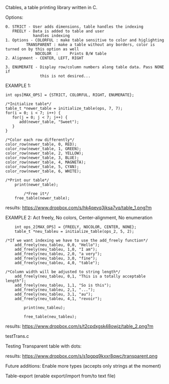 Ctables, a table printing library written in C.

Options:

    0. STRICT - User adds dimensions, table handles the indexing
       FREELY - Data is added to table and user
                handles indexing
    1. Options - COLORFUL : make table sensitive to color and higlighting
    		 TRANSPARENT : make a table without any borders, color is turned on by this option as well
                 NOCOLOR  : 	Prints B/W table
    2. Alignment - CENTER, LEFT, RIGHT

    3. ENUMERATE - Display row/column numbers along table data. Pass NONE if
                   this is not desired...


EXAMPLE 1:

    int ops[MAX_OPS] = {STRICT, COLORFUL, RIGHT, ENUMERATE};

    /*Initialize table*/
    table_t *newer_table = initialize_table(ops, 7, 7);
    for(i = 0; i < 7; i++) {
       for(j = 0; j < 7; j++) {
          add(newer_table, "Sweet");
       }
    }

    /*Color each row differently*/
    color_row(newer_table, 0, RED);
    color_row(newer_table, 1, GREEN);
    color_row(newer_table, 2, YELLOW);
    color_row(newer_table, 3, BLUE);
    color_row(newer_table, 4, MAGNETA);
    color_row(newer_table, 5, CYAN);
    color_row(newer_table, 6, WHITE);

    /*Print our table*/
        print(newer_table);
            
            /*Free it*/
        free_table(newer_table);

        
results:
    https://www.dropbox.com/s/hk4qevq3jksa7vq/table_1.png?m

EXAMPLE 2:
Act freely, No colors, Center-alignment, No enumeration

        int ops_2[MAX_OPS] = {FREELY, NOCOLOR, CENTER, NONE};
        table_t *neu_tableu = initialize_table(ops_2, 5, 2);
	
    /*If we want indexing we have to use the add_freely function*/
        add_freely(neu_tableu, 0,0, "Hello");
        add_freely(neu_tableu, 1,0, "I am");
        add_freely(neu_tableu, 2,0, "a very");
        add_freely(neu_tableu, 3,0, "fine");
        add_freely(neu_tableu, 4,0, "table");
	
    /*Column width will be adjusted to string length*/
        add_freely(neu_tableu, 0,1, "This is a totally acceptable length");
        add_freely(neu_tableu, 1,1, "So is this");
        add_freely(neu_tableu, 2,1, "...");
        add_freely(neu_tableu, 3,1, "au");
        add_freely(neu_tableu, 4,1, "revoir");

            print(neu_tableu);

            free_table(neu_tableu);

results:
    https://www.dropbox.com/s/t2cpdxgsk48owjz/table_2.png?m


testTrans.c 

Testing Transparent table with dots:

results:
    https://www.dropbox.com/s/s1pgpq9kxxr8qwc/transparent.png

Future additions:
Enable more types (accepts only strings at the moment)

Table-export (enable export/import from/to text file)
